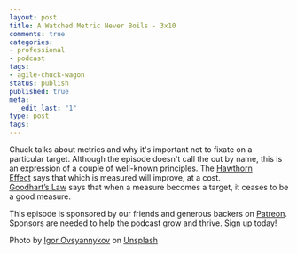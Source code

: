 ```yaml
---
layout: post
title: A Watched Metric Never Boils - 3x10
comments: true
categories:
- professional
- podcast
tags:
- agile-chuck-wagon
status: publish
published: true
meta:
  _edit_last: "1"
type: post
tags:
---
```

<p>Chuck talks about metrics and why it's important not to fixate on a particular target. Although the episode doesn't call the out by name, this is an expression of a couple of well-known principles. The <a href="https://en.wikipedia.org/wiki/Hawthorne_effect" target="_blank">Hawthorn Effect</a> says<em> </em>that which is measured will improve, at a cost. <a href="https://en.wikipedia.org/wiki/Goodhart%27s_law" target="_blank">Goodhart’s Law</a> says that when a measure becomes a target, it ceases to be a good measure.</p>
<p>This episode is sponsored by our friends and generous backers on <a href="https://www.patreon.com/agilechuckwagon">Patreon</a>. Sponsors are needed to help the podcast grow and thrive. Sign up today!</p>
<p>Photo by <a href="https://unsplash.com/photos/9LPCy51oFnQ?utm_source=unsplash&utm_medium=referral&utm_content=creditCopyText">Igor Ovsyannykov</a> on <a href="https://unsplash.com/search/photos/boiling?utm_source=unsplash&utm_medium=referral&utm_content=creditCopyText">Unsplash</a></p>